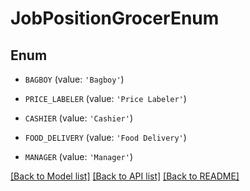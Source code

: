 # JobPositionGrocerEnum


## Enum

* `BAGBOY` (value: `'Bagboy'`)

* `PRICE_LABELER` (value: `'Price Labeler'`)

* `CASHIER` (value: `'Cashier'`)

* `FOOD_DELIVERY` (value: `'Food Delivery'`)

* `MANAGER` (value: `'Manager'`)

[[Back to Model list]](../README.md#documentation-for-models) [[Back to API list]](../README.md#documentation-for-api-endpoints) [[Back to README]](../README.md)


